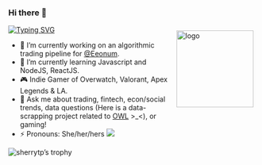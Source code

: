 ### Hi there :wave:
[![Typing SVG](https://readme-typing-svg.herokuapp.com?size=19&color=2C7CF7&center=true&lines=Welcome+to+Sherry's+Github+Profile)](https://git.io/typing-svg)
<img src="https://github-readme-stats.vercel.app/api?username=sherrytp&show_icons=true" alt="logo" height="155" align="right" style="margin: 10px; margin-bottom: 20px;" />

- :telescope: I’m currently working on an algorithmic trading pipeline for [@Eeonum](https://github.com/Eeonum).
- :seedling: I’m currently learning Javascript and NodeJS, ReactJS.
- :video_game: Indie Gamer of Overwatch, Valorant, Apex Legends & LA.
- :speech_balloon: Ask me about trading, fintech, econ/social trends, data questions (Here is a data-scrapping project related to [OWL](https://www.kaggle.com/datasets/sherrytp/overwatch-league-stats-lab) >_<), or gaming!
- :zap: Pronouns: She/her/hers   ![](https://img.shields.io/badge/Kaggle-240%20Upvotes-blue)

![sherrytp’s trophy](https://github-profile-trophy.vercel.app/?username=sherrytp&theme=dracula&title=Commit,Followers,PullRequest,Repositories)
<!--
**sherrytp/sherrytp** is a :sparkles: _special_ :sparkles: repository because its `README.md` (this file) appears on your GitHub profile.
Here are some ideas to get you started:
- :thinking_face: I’m looking for help with ...
- :smile: Fun fact: ...
<p><pre align="center">
[![Top Languages](https://github-readme-stats.vercel.app/api/top-langs/?username=sherrytp)
![Stats](https://github-readme-stats.vercel.app/api?username=sherrytp&show_icons=true)
<a href="https://metrics.lecoq.io/about/sherrytp"><img src="metrics-base.svg" align="left" width="47.5%"></img></a>
<a href="https://metrics.lecoq.io/about/sherrytp"><img src="metrics-achievements.svg" align="left" width="47.5%"></img></a>

